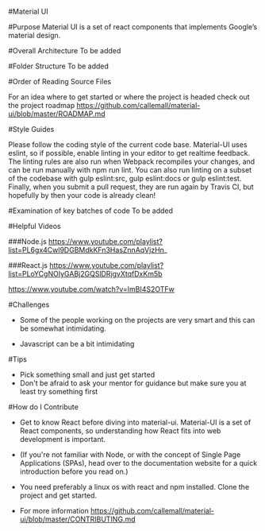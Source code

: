 #Material UI


#Purpose
Material UI is a set of react components that implements Google’s material design.


#Overall Architecture
To be added


#Folder Structure
To be added

#Order of Reading Source Files

For an idea where to get started or where the project is headed check out the project roadmap  https://github.com/callemall/material-ui/blob/master/ROADMAP.md

#Style Guides

Please follow the coding style of the current code base. Material-UI uses eslint, so if possible, enable linting in your editor to get realtime feedback. The linting rules are also run when Webpack recompiles your changes, and can be run manually with npm run lint.
You can also run linting on a subset of the codebase with gulp eslint:src, gulp eslint:docs or gulp eslint:test. Finally, when you submit a pull request, they are run again by Travis CI, but hopefully by then your code is already clean!

#Examination of key batches of code
To be added

#Helpful Videos

###Node.js
https://www.youtube.com/playlist?list=PL6gx4Cwl9DGBMdkKFn3HasZnnAqVjzHn_

###React.js
https://www.youtube.com/playlist?list=PLoYCgNOIyGABj2GQSlDRjgvXtqfDxKm5b

https://www.youtube.com/watch?v=ImBI4S2OTFw

#Challenges
* Some of the people working on the projects are very smart and this can be somewhat intimidating.

* Javascript can be a bit intimidating

#Tips
* Pick something small and just get started
* Don't be afraid to ask your mentor for guidance but make sure you at least try something first

#How do I Contribute

* Get to know React before diving into material-ui. Material-UI is a set of React components, so understanding how React fits into web development is important.

* (If you're not familiar with Node, or with the concept of Single Page Applications (SPAs), head over to the documentation website for a quick introduction before you read on.)

* You need preferably a linux os with react and npm installed. Clone the project and get started.

* For more information https://github.com/callemall/material-ui/blob/master/CONTRIBUTING.md








